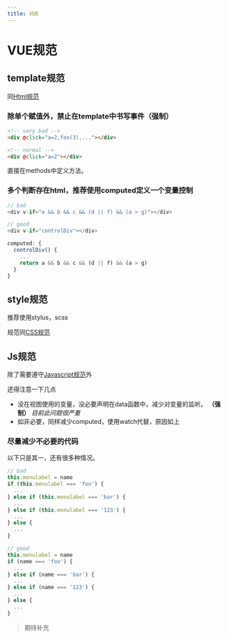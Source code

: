 ```yaml
---
title: VUE
---
```


# VUE规范

## template规范
同[Html规范](/coding-standards/html.md)

### 除单个赋值外，禁止在template中书写事件（强制）
```html
<!-- very bad -->
<div @click="a=2,foo(3),..."></div>

<!-- normal -->
<div @click="a=2"></div>
```
直接在methods中定义方法。

### 多个判断存在html，推荐使用computed定义一个变量控制
```js
// bad
<div v-if="a && b && c && (d || f) && (a > g)"></div>

// good
<div v-if="controlDiv"></div>

computed: {
  controlDiv() {
    ...
    return a && b && c && (d || f) && (a > g)
  }
}
```

## style规范
推荐使用stylus，scss<br>

规范同[CSS规范](/coding-standards/css.md)


## Js规范

除了需要遵守[Javascript规范](/coding-standards/javascript.md)外

还得注意一下几点


* 没在视图使用的变量，没必要声明在data函数中，减少对变量的监听。 **（强制）** *目前此问题很严重*
* 如非必要，同样减少computed，使用watch代替，原因如上

### 尽量减少不必要的代码
以下只是其一，还有很多种情况。

```js
// bad
this.menulabel = name
if (this.menulabel === 'foo') {
  ...
} else if (this.menulabel === 'bar') {
  ...
} else if (this.menulabel === '123') {
  ...
} else {
  ...
}

// good
this.menulabel = name
if (name === 'foo') {
  ...
} else if (name === 'bar') {
  ...
} else if (name === '123') {
  ...
} else {
  ...
}

```

> 期待补充
